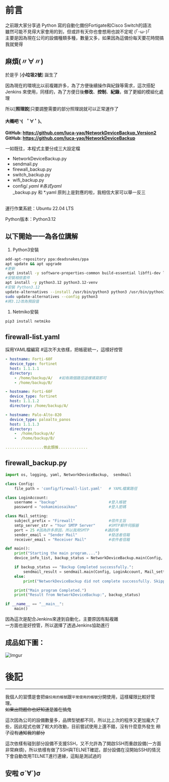 # 前言
之前跟大家分享過 Python 寫的自動化備份Fortigate和Cisco Switch的語法
<BR>雖然可能不見得大家會用的到，但或許有天你也會想用也說不定呢 (｢･ω･)｢
<BR>主要是因為現在公司的設備種類多種，數量又多，如果因為這備份每天要花時間搞我就覺得 
## 麻煩(〃∀〃)

於是乎 [**小垃圾2號**] 誕生了

因為現在的環境比以前複雜許多，為了方便後續操作與紀錄等需求，這次搭配 Jenkins 來使用，同樣的，為了方便日後**修改**、**控制**、**紀錄**，做了更細的模組化處理

所以[**照理說**]只要調整需要的部分照理說就可以正常運作了
#### ~~大概吧~~ ◝(　ﾟ∀ ﾟ )◟

**GitHub: https://github.com/luca-yao/NetworkDeviceBackup_Version2**
<BR>**GitHub: https://github.com/luca-yao/NetworkDeviceBackup**

一如既往，本程式主要分成三大設定檔
- NetworkDeviceBackup.py
- sendmail.py
- firewall_backup.py
- switch_backup.py 
- wifi_backup.py 
- config/*.yaml #各式yaml
  <BR>*_backup.py 和 *.yaml 原則上是對應的啦，我相信大家可以舉一反三

<BR>運行作業系統：Ubuntu 22.04 LTS

Python版本：Python3.12

以下開始一一為各位講解
---
1. Python3安裝
```bash
add-apt-repository ppa:deadsnakes/ppa
apt update && apt upgrade
#更新
 apt install -y software-properties-common build-essential libffi-dev libssl-dev zlib1g-dev libncurses5-dev libncursesw5-dev libreadline-dev libsqlite3-dev libgdbm-dev libdb5.3-dev libbz2-dev libexpat1-dev liblzma-dev libffi-dev libssl-dev 
#安裝相依套件
apt install -y python3.12 python3.12-venv  
#安裝 Python3.12
update-alternatives --install /usr/bin/python3 python3 /usr/bin/python3.12 311
sudo update-alternatives --config python3 
#將3.12改為預設值
```
1. Netmiko安裝
```python
pip3 install netmiko
```

## firewall-list.yaml
採用YAML檔編寫  #這次不太依樣，把帳密統一，這樣好控管
```yaml
- hostname: Forti-60F
  device_type: fortinet
  host: 1.1.1.1
  directory: 
    - /home/backup/A/   #如有兩個路徑這樣填寫即可
    - /home/backup/B/

- hostname: Forti-60F
  device_type: fortinet
  host: 1.1.1.2
  directory: /home/backup/A/

- hostname: Palo-Alto-820
  device_type: paloalto_panos
  host: 1.1.1.3
  directory: 
    -  /home/backup/A/
    -  /home/backup/B/

.................依此類推.............
```

## firewall_backup.py
```python
import os, logging, yaml, NetworkDeviceBackup,  sendmail

class Config:
    file_path = 'config/firewall-list.yaml'   # YAML檔案路徑

class LoginAccount:
    username = "backup"                       #登入帳號
    password = "ookamimiosaikou"              #登入密碼

class Mail_setting:
    subject_prefix = "Firewall"               #信件主旨
    smtp_server_str = "Your SMTP Server"      #SMTP郵件伺服器
    port = 25 #因為許多原因，所以我用SMTP       #通訊埠
    sender_email = "Sender Mail"              #發送者信箱
    receiver_email = "Receiver Mail"          #收件者信箱

def main():
    print("Starting the main program....")
    device_info_list, backup_status = NetworkDeviceBackup.main(Config, LoginAccount)

    if backup_status == "Backup Completed successfully.":
        sendmail_result = sendmail.main(Config, LoginAccount, Mail_setting)
    else:
        print("NetworkDeviceBackup did not complete successfully. Skipping snedmail.")

    print("Main program Completed.")
    print("Result from NetworkDeviceBackup:", backup_status)

if __name__ == "__main__":
    main()
```
因為這次是配合Jenkins來達到自動化，主要原因有點複雜
<BR>一方面也是好控管，所以選擇了透過Jenkins協助進行

## 成品如下圖：
![Imgur](https://imgur.com/4D6Rmtj.png)

# 後記
---
我個人的習慣是會把`備份用的帳號`跟`平常使用的帳號`分開使用，這樣權限比較好管理。
<BR>~~如果出問題你也好知道是誰在搞鬼~~

這次因為公司的設備數量多，品牌型號都不同，所以比上次的程序又更加龐大了些，因此程式也做了較大的改動，目前嘗試使用上還不錯，沒有什麼意外發生
~~除了沒有通知我的部分~~

這次依樣有碰到部分設備不支援SSH，又不允許為了開啟SSH而重啟設備(一方面非常麻煩)，所以依樣有做了SSH與TELNET確認，部分設備在沒開始SSH的情況下會自動改用TELNET進行連線，這點是測試過的 

## 安啦 σ`∀´)σ
